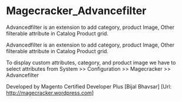 Magecracker_Advancefilter
=========================

Advancedfilter is an extension to add category, product Image, Other filterable attribute in Catalog Product grid. 

Advancedfilter is an extension to add category, product Image, Other filterable attribute in Catalog Product grid. 

To display custom attributes, category, and product image we have to select attributes from System >> Configuration >> Magecracker >> Advancefilter
 

Developed by Magento Certified Developer Plus [Bijal Bhavsar]
[Url: http://magecracker.wordpress.com]
   
